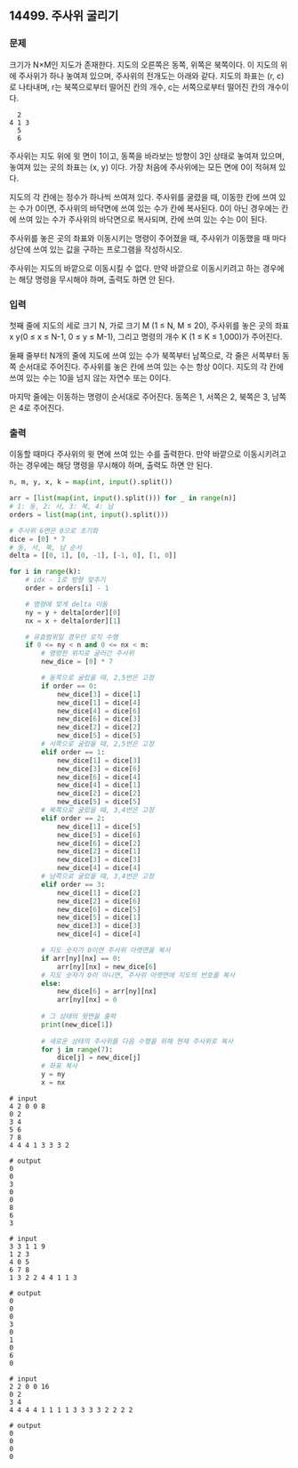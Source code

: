 ## 14499. 주사위 굴리기

### 문제

크기가 N×M인 지도가 존재한다. 지도의 오른쪽은 동쪽, 위쪽은 북쪽이다. 이 지도의 위에 주사위가 하나 놓여져 있으며, 주사위의 전개도는 아래와 같다. 지도의 좌표는 (r, c)로 나타내며, r는 북쪽으로부터 떨어진 칸의 개수, c는 서쪽으로부터 떨어진 칸의 개수이다. 

```
  2
4 1 3
  5
  6
```

주사위는 지도 위에 윗 면이 1이고, 동쪽을 바라보는 방향이 3인 상태로 놓여져 있으며, 놓여져 있는 곳의 좌표는 (x, y) 이다. 가장 처음에 주사위에는 모든 면에 0이 적혀져 있다.

지도의 각 칸에는 정수가 하나씩 쓰여져 있다. 주사위를 굴렸을 때, 이동한 칸에 쓰여 있는 수가 0이면, 주사위의 바닥면에 쓰여 있는 수가 칸에 복사된다. 0이 아닌 경우에는 칸에 쓰여 있는 수가 주사위의 바닥면으로 복사되며, 칸에 쓰여 있는 수는 0이 된다.

주사위를 놓은 곳의 좌표와 이동시키는 명령이 주어졌을 때, 주사위가 이동했을 때 마다 상단에 쓰여 있는 값을 구하는 프로그램을 작성하시오.

주사위는 지도의 바깥으로 이동시킬 수 없다. 만약 바깥으로 이동시키려고 하는 경우에는 해당 명령을 무시해야 하며, 출력도 하면 안 된다.

### 입력

첫째 줄에 지도의 세로 크기 N, 가로 크기 M (1 ≤ N, M ≤ 20), 주사위를 놓은 곳의 좌표 x y(0 ≤ x ≤ N-1, 0 ≤ y ≤ M-1), 그리고 명령의 개수 K (1 ≤ K ≤ 1,000)가 주어진다.

둘째 줄부터 N개의 줄에 지도에 쓰여 있는 수가 북쪽부터 남쪽으로, 각 줄은 서쪽부터 동쪽 순서대로 주어진다. 주사위를 놓은 칸에 쓰여 있는 수는 항상 0이다. 지도의 각 칸에 쓰여 있는 수는 10을 넘지 않는 자연수 또는 0이다.

마지막 줄에는 이동하는 명령이 순서대로 주어진다. 동쪽은 1, 서쪽은 2, 북쪽은 3, 남쪽은 4로 주어진다.

### 출력

이동할 때마다 주사위의 윗 면에 쓰여 있는 수를 출력한다. 만약 바깥으로 이동시키려고 하는 경우에는 해당 명령을 무시해야 하며, 출력도 하면 안 된다.



```python
n, m, y, x, k = map(int, input().split())

arr = [list(map(int, input().split())) for _ in range(n)]
# 1: 동, 2: 서, 3: 북, 4: 남
orders = list(map(int, input().split()))

# 주사위 6면은 0으로 초기화
dice = [0] * 7
# 동, 서, 북, 남 순서
delta = [[0, 1], [0, -1], [-1, 0], [1, 0]]

for i in range(k):
    # idx - 1로 방향 맞추기
    order = orders[i] - 1

    # 명령에 맞게 delta 이동
    ny = y + delta[order][0]
    nx = x + delta[order][1]

    # 유효범위일 경우만 로직 수행
    if 0 <= ny < n and 0 <= nx < m:
        # 명령한 위치로 굴러간 주사위
        new_dice = [0] * 7

        # 동쪽으로 굴렀을 때, 2,5번은 고정
        if order == 0:
            new_dice[3] = dice[1]
            new_dice[1] = dice[4]
            new_dice[4] = dice[6]
            new_dice[6] = dice[3]
            new_dice[2] = dice[2]
            new_dice[5] = dice[5]
        # 서쪽으로 굴렀을 때, 2,5번은 고정
        elif order == 1:
            new_dice[1] = dice[3]
            new_dice[3] = dice[6]
            new_dice[6] = dice[4]
            new_dice[4] = dice[1]
            new_dice[2] = dice[2]
            new_dice[5] = dice[5]
        # 북쪽으로 굴렀을 때, 3,4번은 고정
        elif order == 2:
            new_dice[1] = dice[5]
            new_dice[5] = dice[6]
            new_dice[6] = dice[2]
            new_dice[2] = dice[1]
            new_dice[3] = dice[3]
            new_dice[4] = dice[4]
        # 남쪽으로 굴렀을 때, 3,4번은 고정
        elif order == 3:
            new_dice[1] = dice[2]
            new_dice[2] = dice[6]
            new_dice[6] = dice[5]
            new_dice[5] = dice[1]
            new_dice[3] = dice[3]
            new_dice[4] = dice[4]

        # 지도 숫자가 0이면 주사위 아랫면을 복사
        if arr[ny][nx] == 0:
            arr[ny][nx] = new_dice[6]
        # 지도 숫자가 0이 아니면, 주사위 아랫면에 지도의 번호를 복사
        else:
            new_dice[6] = arr[ny][nx]
            arr[ny][nx] = 0
        
        # 그 상태의 윗면을 출력
        print(new_dice[1])
        
        # 새로운 상태의 주사위를 다음 수행을 위해 현재 주사위로 복사
        for j in range(7):
            dice[j] = new_dice[j]
        # 좌표 복사
        y = ny
        x = nx
```

```
# input
4 2 0 0 8
0 2
3 4
5 6
7 8
4 4 4 1 3 3 3 2

# output
0
0
3
0
0
8
6
3
```

```
# input
3 3 1 1 9
1 2 3
4 0 5
6 7 8
1 3 2 2 4 4 1 1 3

# output
0
0
0
3
0
1
0
6
0
```

```
# input
2 2 0 0 16
0 2
3 4
4 4 4 4 1 1 1 1 3 3 3 3 2 2 2 2

# output
0
0
0
0
```

